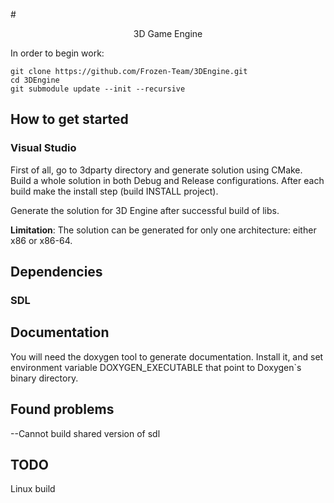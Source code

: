 #<div style="text-align:center">3D Game Engine</div>

In order to begin work: 
 
    git clone https://github.com/Frozen-Team/3DEngine.git
    cd 3DEngine
    git submodule update --init --recursive

## How to get started
### Visual Studio 
First of all, go to 3dparty directory and generate solution using CMake. Build a whole solution in both Debug and Release configurations. After each build make the install step (build INSTALL project).

Generate the solution for 3D Engine after successful build of libs.

**Limitation**:
The solution can be generated for only one architecture: either x86 or x86-64.


## Dependencies
### SDL

## Documentation
You will need the doxygen tool to generate documentation. Install it, and set environment variable DOXYGEN_EXECUTABLE that point to Doxygen`s binary directory.

## Found problems
--Cannot build shared version of sdl

## TODO
Linux build